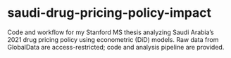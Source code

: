 # saudi-drug-pricing-policy-impact
Code and workflow for my Stanford MS thesis analyzing Saudi Arabia’s 2021 drug pricing policy using econometric (DiD) models. Raw data from GlobalData are access-restricted; code and analysis pipeline are provided.
